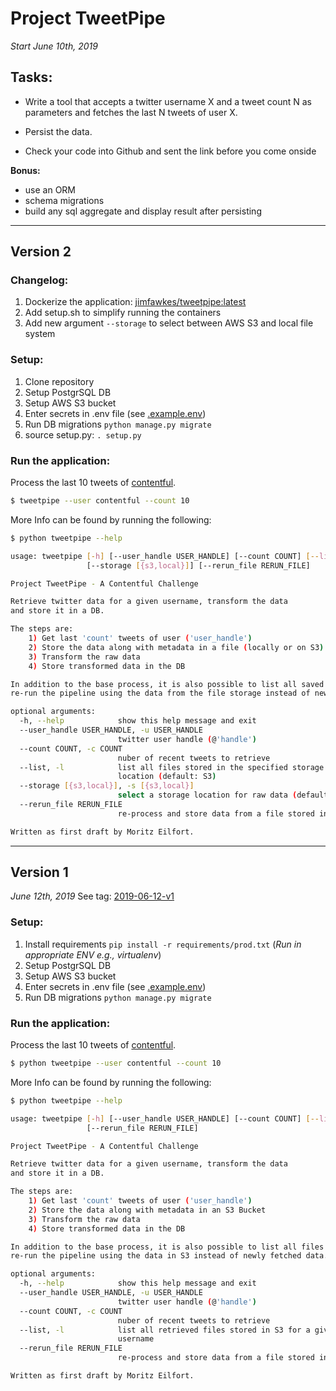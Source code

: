 # Project TweetPipe
*Start June 10th, 2019*

## Tasks:
 - Write a tool that accepts a twitter username X and a tweet count N as
 parameters and fetches the last N tweets of user X.

 - Persist the data.

 - Check your code into Github and sent the link before you come onside

**Bonus:**
 - use an ORM
 - schema migrations
 - build any sql aggregate and display result after persisting

_____________
## Version 2

### Changelog:
 1. Dockerize the application: [jimfawkes/tweetpipe:latest](https://hub.docker.com/r/jimfawkes/tweetpipe)
 1. Add setup.sh to simplify running the containers
 1. Add new argument `--storage` to select between AWS S3 and local file system

### Setup:
 1. Clone repository
 1. Setup PostgrSQL DB
 1. Setup AWS S3 bucket
 1. Enter secrets in .env file (see [.example.env](tweetpipe/config/.example.env))
 1. Run DB migrations `python manage.py migrate`
 1. source setup.py: `. setup.py`

### Run the application:
Process the last 10 tweets of [contentful](https://twitter.com/contentful).
```bash
$ tweetpipe --user contentful --count 10
```

More Info can be found by running the following:
```bash
$ python tweetpipe --help

usage: tweetpipe [-h] [--user_handle USER_HANDLE] [--count COUNT] [--list]
                 [--storage [{s3,local}]] [--rerun_file RERUN_FILE]

Project TweetPipe - A Contentful Challenge

Retrieve twitter data for a given username, transform the data
and store it in a DB.

The steps are:
    1) Get last 'count' tweets of user ('user_handle')
    2) Store the data along with metadata in a file (locally or on S3)
    3) Transform the raw data
    4) Store transformed data in the DB

In addition to the base process, it is also possible to list all saved raw files and to
re-run the pipeline using the data from the file storage instead of newly fetched data.

optional arguments:
  -h, --help            show this help message and exit
  --user_handle USER_HANDLE, -u USER_HANDLE
                        twitter user handle (@'handle')
  --count COUNT, -c COUNT
                        nuber of recent tweets to retrieve
  --list, -l            list all files stored in the specified storage
                        location (default: S3)
  --storage [{s3,local}], -s [{s3,local}]
                        select a storage location for raw data (default: s3)
  --rerun_file RERUN_FILE
                        re-process and store data from a file stored in S3

Written as first draft by Moritz Eilfort.
```

_____________
## Version 1
*June 12th, 2019*
See tag: [2019-06-12-v1](https://github.com/JimFawkes/tweetpipe/tree/2019-06-12-v1)

### Setup:
 1. Install requirements `pip install -r requirements/prod.txt` (*Run in appropriate ENV e.g., virtualenv*)
 1. Setup PostgrSQL DB
 1. Setup AWS S3 bucket
 1. Enter secrets in .env file (see [.example.env](tweetpipe/config/.example.env))
 1. Run DB migrations `python manage.py migrate`

### Run the application:
Process the last 10 tweets of [contentful](https://twitter.com/contentful).
```bash
$ python tweetpipe --user contentful --count 10
```
More Info can be found by running the following:
```bash
$ python tweetpipe --help

usage: tweetpipe [-h] [--user_handle USER_HANDLE] [--count COUNT] [--list]
                 [--rerun_file RERUN_FILE]

Project TweetPipe - A Contentful Challenge

Retrieve twitter data for a given username, transform the data
and store it in a DB.

The steps are:
    1) Get last 'count' tweets of user ('user_handle')
    2) Store the data along with metadata in an S3 Bucket
    3) Transform the raw data
    4) Store transformed data in the DB

In addition to the base process, it is also possible to list all files stored in S3 and to
re-run the pipeline using the data in S3 instead of newly fetched data.

optional arguments:
  -h, --help            show this help message and exit
  --user_handle USER_HANDLE, -u USER_HANDLE
                        twitter user handle (@'handle')
  --count COUNT, -c COUNT
                        nuber of recent tweets to retrieve
  --list, -l            list all retrieved files stored in S3 for a given
                        username
  --rerun_file RERUN_FILE
                        re-process and store data from a file stored in S3

Written as first draft by Moritz Eilfort.
```